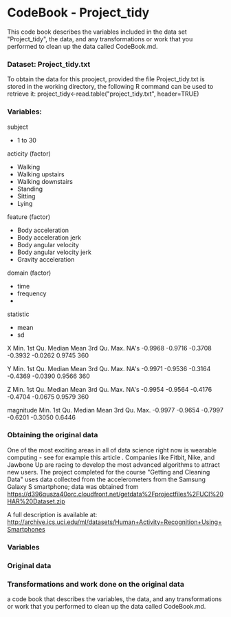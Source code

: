 #  CodeBook - Project_tidy


This code book describes the variables included in the data set "Project_tidy", the data, and any transformations or work that you performed to clean up the data called CodeBook.md. 


### Dataset: Project_tidy.txt

To obtain the data for this prooject, provided the file Project_tidy.txt is stored in the working directory,
the following R command can be used to retrieve it:
project_tidy<-read.table("project_tidy.txt", header=TRUE)
 
### Variables:

subject
 * 1 to 30
 
acticity   (factor)
* Walking
* Walking upstairs
* Walking downstairs
* Standing
* Sitting
* Lying

feature    (factor)
* Body acceleration        
* Body acceleration jerk    
* Body angular velocity   
* Body angular velocity jerk                 
* Gravity acceleration    

domain    (factor)
* time
* frequency
* 

statistic
* mean
* sd


X
   Min. 1st Qu.  Median    Mean 3rd Qu.    Max.    NA's 
-0.9968 -0.9716 -0.3708 -0.3932 -0.0262  0.9745     360 

Y
   Min. 1st Qu.  Median    Mean 3rd Qu.    Max.    NA's 
-0.9971 -0.9536 -0.3164 -0.4369 -0.0390  0.9566     360 

Z
   Min. 1st Qu.  Median    Mean 3rd Qu.    Max.    NA's 
-0.9954 -0.9564 -0.4176 -0.4704 -0.0675  0.9579     360

magnitude
Min. 1st Qu.  Median    Mean 3rd Qu.    Max. 
-0.9977 -0.9654 -0.7997 -0.6201 -0.3050  0.6446 

###  Obtaining the original data

One of the most exciting areas in all of data science right now is wearable computing - see for example this article . Companies like Fitbit, Nike, and Jawbone Up are racing to develop the most advanced algorithms to attract new users. The project completed for the course "Getting and Cleaning Data" uses data collected from the accelerometers from the Samsung Galaxy S smartphone; data was obtained from https://d396qusza40orc.cloudfront.net/getdata%2Fprojectfiles%2FUCI%20HAR%20Dataset.zip 

A full description is available at: http://archive.ics.uci.edu/ml/datasets/Human+Activity+Recognition+Using+Smartphones


### Variables


### Original data



### Transformations and work done on the original data
 a code book that describes the variables, the data, and any transformations or work that you performed to clean up the data called CodeBook.md. 
 
 


 
